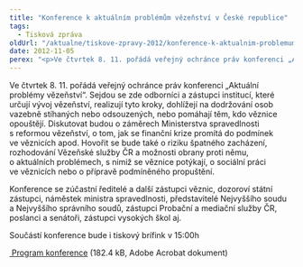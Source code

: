 ```yaml
---
title: "Konference k aktuálním problémům vězeňství v České republice"
tags:
  - Tisková zpráva
oldUrl: "/aktualne/tiskove-zpravy-2012/konference-k-aktualnim-problemum-vezenstvi-v-ceske-republice"
date: 2012-11-05
perex: "<p>Ve čtvrtek 8. 11. pořádá veřejný ochránce práv konferenci „Aktuální problémy vězeňství“. Účastníci budou diskutovat o záměrech Ministerstva spravedlnosti s reformou vězeňství, o tom, jak se finanční krize promítá do podmínek ve věznicích, s jakými problémy se věznice momentálně potýkají apod.</p>"
---
```


<!-- imported from the old website -->

<p>Ve čtvrtek 8. 11. pořádá veřejný ochránce práv konferenci „Aktuální problémy vězeňství“. Sejdou se zde odborníci a zástupci institucí, které určují vývoj vězeňství, realizují tyto kroky, dohlížejí na dodržování osob vazebně stíhaných nebo odsouzených, nebo pomáhají těm, kdo věznice opouštějí. Diskutovat budou o záměrech Ministerstva spravedlnosti s reformou vězeňství, o tom, jak se finanční krize promítá do podmínek ve věznicích apod. Hovořit se bude také o riziku špatného zacházení, rozhodování Vězeňské služby ČR a možnosti obrany proti němu, o aktuálních problémech, s nimiž se věznice potýkají, o sociální práci ve věznicích nebo o přípravě podmíněného propuštění.</p><p>Konference se zúčastní ředitelé a další zástupci věznic, dozoroví státní zástupci, náměstek ministra spravedlnosti, představitelé Nejvyššího soudu a Nejvyššího správního soudů, zástupci Probační a mediační služby ČR, poslanci a senátoři, zástupci vysokých škol aj.</p><p>Součástí konference bude i tiskový brífink v 15:00h</p><p><a title="Otevření do nového okna" href="/uploads-import/Konference/Konference_2012/Vezenstvi-program.pdf" target="_blank"> Program konference</a> (182.4 kB, Adobe Acrobat dokument)</p>

